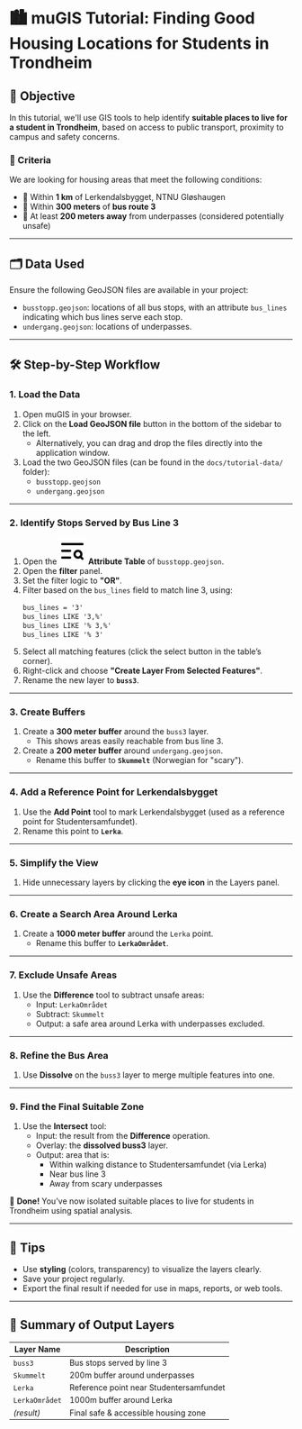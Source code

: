 
# 🏙️ muGIS Tutorial: Finding Good Housing Locations for Students in Trondheim

## 🎯 Objective

In this tutorial, we'll use GIS tools to help identify **suitable places to live for a student in Trondheim**, based on access to public transport, proximity to campus and safety concerns.

### 🧩 Criteria

We are looking for housing areas that meet the following conditions:

- 🧭 Within **1 km** of Lerkendalsbygget, NTNU Gløshaugen
- 🚌 Within **300 meters** of **bus route 3**
- 🚫 At least **200 meters away** from underpasses (considered potentially unsafe)

---

## 🗂️ Data Used

Ensure the following GeoJSON files are available in your project:

- `busstopp.geojson`: locations of all bus stops, with an attribute `bus_lines` indicating which bus lines serve each stop.
- `undergang.geojson`: locations of underpasses.

---

## 🛠️ Step-by-Step Workflow

### 1. Load the Data

1. Open muGIS in your browser.
2. Click on the **Load GeoJSON file** button in the bottom of the sidebar to the left.
   - Alternatively, you can drag and drop the files directly into the application window.
3. Load the two GeoJSON files (can be found in the `docs/tutorial-data/` folder):
   - `busstopp.geojson`
   - `undergang.geojson`

---

### 2. Identify Stops Served by Bus Line 3

1. Open the <img src="./icons/text-search.svg" /> **Attribute Table** of `busstopp.geojson`.
2. Open the **filter** panel.
3. Set the filter logic to **"OR"**.
4. Filter based on the `bus_lines` field to match line 3, using:
   ```
   bus_lines = '3'
   bus_lines LIKE '3,%'
   bus_lines LIKE '% 3,%'
   bus_lines LIKE '% 3'
   ```
5. Select all matching features (click the select button in the table’s corner).
6. Right-click and choose **"Create Layer From Selected Features"**.
7. Rename the new layer to **`buss3`**.

---

### 3. Create Buffers

1. Create a **300 meter buffer** around the `buss3` layer.
   - This shows areas easily reachable from bus line 3.
2. Create a **200 meter buffer** around `undergang.geojson`.
   - Rename this buffer to **`Skummelt`** (Norwegian for "scary").

---

### 4. Add a Reference Point for Lerkendalsbygget

1. Use the **Add Point** tool to mark Lerkendalsbygget (used as a reference point for Studentersamfundet).
2. Rename this point to **`Lerka`**.

---

### 5. Simplify the View

1. Hide unnecessary layers by clicking the **eye icon** in the Layers panel.

---

### 6. Create a Search Area Around Lerka

1. Create a **1000 meter buffer** around the `Lerka` point.
   - Rename this buffer to **`LerkaOmrådet`**.

---

### 7. Exclude Unsafe Areas

1. Use the **Difference** tool to subtract unsafe areas:
   - Input: `LerkaOmrådet`
   - Subtract: `Skummelt`
   - Output: a safe area around Lerka with underpasses excluded.

---

### 8. Refine the Bus Area

1. Use **Dissolve** on the `buss3` layer to merge multiple features into one.

---

### 9. Find the Final Suitable Zone

1. Use the **Intersect** tool:
   - Input: the result from the **Difference** operation.
   - Overlay: the **dissolved buss3** layer.
   - Output: area that is:
     - Within walking distance to Studentersamfundet (via Lerka)
     - Near bus line 3
     - Away from scary underpasses

🎉 **Done!** You've now isolated suitable places to live for students in Trondheim using spatial analysis.

---

## 🧠 Tips

- Use **styling** (colors, transparency) to visualize the layers clearly.
- Save your project regularly.
- Export the final result if needed for use in maps, reports, or web tools.

---

## 📁 Summary of Output Layers

| Layer Name     | Description                              |
|----------------|------------------------------------------|
| `buss3`        | Bus stops served by line 3               |
| `Skummelt`     | 200m buffer around underpasses           |
| `Lerka`        | Reference point near Studentersamfundet  |
| `LerkaOmrådet` | 1000m buffer around Lerka                |
| *(result)*     | Final safe & accessible housing zone     |
